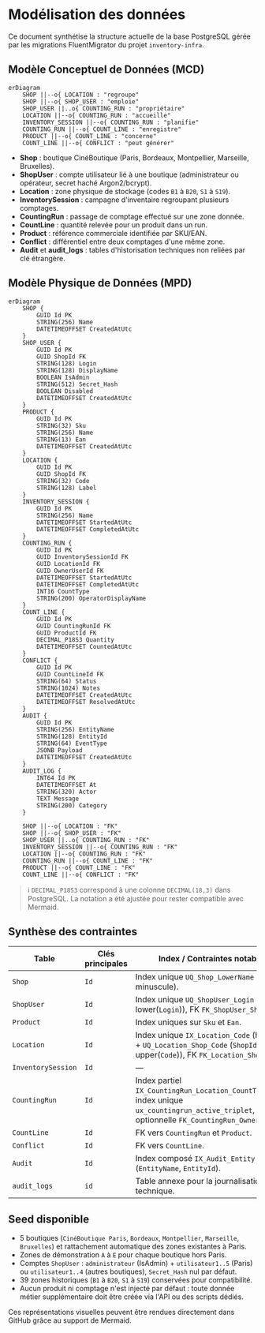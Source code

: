 # Modélisation des données

Ce document synthétise la structure actuelle de la base PostgreSQL gérée par les migrations FluentMigrator du projet `inventory-infra`.

## Modèle Conceptuel de Données (MCD)

```mermaid
erDiagram
    SHOP ||--o{ LOCATION : "regroupe"
    SHOP ||--o{ SHOP_USER : "emploie"
    SHOP_USER ||..o{ COUNTING_RUN : "propriétaire"
    LOCATION ||--o{ COUNTING_RUN : "accueille"
    INVENTORY_SESSION ||--o{ COUNTING_RUN : "planifie"
    COUNTING_RUN ||--o{ COUNT_LINE : "enregistre"
    PRODUCT ||--o{ COUNT_LINE : "concerne"
    COUNT_LINE ||--o{ CONFLICT : "peut générer"
```

- **Shop** : boutique CinéBoutique (Paris, Bordeaux, Montpellier, Marseille, Bruxelles).
- **ShopUser** : compte utilisateur lié à une boutique (administrateur ou opérateur, secret haché Argon2/bcrypt).
- **Location** : zone physique de stockage (codes `B1` à `B20`, `S1` à `S19`).
- **InventorySession** : campagne d'inventaire regroupant plusieurs comptages.
- **CountingRun** : passage de comptage effectué sur une zone donnée.
- **CountLine** : quantité relevée pour un produit dans un run.
- **Product** : référence commerciale identifiée par SKU/EAN.
- **Conflict** : différentiel entre deux comptages d'une même zone.
- **Audit** et **audit_logs** : tables d'historisation techniques non reliées par clé étrangère.

## Modèle Physique de Données (MPD)

```mermaid
erDiagram
    SHOP {
        GUID Id PK
        STRING(256) Name
        DATETIMEOFFSET CreatedAtUtc
    }
    SHOP_USER {
        GUID Id PK
        GUID ShopId FK
        STRING(128) Login
        STRING(128) DisplayName
        BOOLEAN IsAdmin
        STRING(512) Secret_Hash
        BOOLEAN Disabled
        DATETIMEOFFSET CreatedAtUtc
    }
    PRODUCT {
        GUID Id PK
        STRING(32) Sku
        STRING(256) Name
        STRING(13) Ean
        DATETIMEOFFSET CreatedAtUtc
    }
    LOCATION {
        GUID Id PK
        GUID ShopId FK
        STRING(32) Code
        STRING(128) Label
    }
    INVENTORY_SESSION {
        GUID Id PK
        STRING(256) Name
        DATETIMEOFFSET StartedAtUtc
        DATETIMEOFFSET CompletedAtUtc
    }
    COUNTING_RUN {
        GUID Id PK
        GUID InventorySessionId FK
        GUID LocationId FK
        GUID OwnerUserId FK
        DATETIMEOFFSET StartedAtUtc
        DATETIMEOFFSET CompletedAtUtc
        INT16 CountType
        STRING(200) OperatorDisplayName
    }
    COUNT_LINE {
        GUID Id PK
        GUID CountingRunId FK
        GUID ProductId FK
        DECIMAL_P18S3 Quantity
        DATETIMEOFFSET CountedAtUtc
    }
    CONFLICT {
        GUID Id PK
        GUID CountLineId FK
        STRING(64) Status
        STRING(1024) Notes
        DATETIMEOFFSET CreatedAtUtc
        DATETIMEOFFSET ResolvedAtUtc
    }
    AUDIT {
        GUID Id PK
        STRING(256) EntityName
        STRING(128) EntityId
        STRING(64) EventType
        JSONB Payload
        DATETIMEOFFSET CreatedAtUtc
    }
    AUDIT_LOG {
        INT64 Id PK
        DATETIMEOFFSET At
        STRING(320) Actor
        TEXT Message
        STRING(200) Category
    }

    SHOP ||--o{ LOCATION : "FK"
    SHOP ||--o{ SHOP_USER : "FK"
    SHOP_USER ||..o{ COUNTING_RUN : "FK"
    INVENTORY_SESSION ||--o{ COUNTING_RUN : "FK"
    LOCATION ||--o{ COUNTING_RUN : "FK"
    COUNTING_RUN ||--o{ COUNT_LINE : "FK"
    PRODUCT ||--o{ COUNT_LINE : "FK"
    COUNT_LINE ||--o{ CONFLICT : "FK"
```

> ℹ️ `DECIMAL_P18S3` correspond à une colonne `DECIMAL(18,3)` dans PostgreSQL. La notation a été ajustée pour rester compatible avec Mermaid.

## Synthèse des contraintes

| Table | Clés principales | Index / Contraintes notables |
| --- | --- | --- |
| `Shop` | `Id` | Index unique `UQ_Shop_LowerName` (nom en minuscule). |
| `ShopUser` | `Id` | Index unique `UQ_ShopUser_Login` (`ShopId`, lower(`Login`)), FK `FK_ShopUser_Shop`. |
| `Product` | `Id` | Index uniques sur `Sku` et `Ean`. |
| `Location` | `Id` | Index unique `IX_Location_Code` (héritage) + `UQ_Location_Shop_Code` (`ShopId`, upper(`Code`)), FK `FK_Location_Shop`. |
| `InventorySession` | `Id` | — |
| `CountingRun` | `Id` | Index partiel `IX_CountingRun_Location_CountType_Open`, index unique `ux_countingrun_active_triplet`, FK optionnelle `FK_CountingRun_Owner`. |
| `CountLine` | `Id` | FK vers `CountingRun` et `Product`. |
| `Conflict` | `Id` | FK vers `CountLine`. |
| `Audit` | `Id` | Index composé `IX_Audit_Entity` (`EntityName`, `EntityId`). |
| `audit_logs` | `id` | Table annexe pour la journalisation technique. |

## Seed disponible

- 5 boutiques (`CinéBoutique Paris`, `Bordeaux`, `Montpellier`, `Marseille`, `Bruxelles`) et rattachement automatique des zones existantes à Paris.
- Zones de démonstration `A` à `E` pour chaque boutique hors Paris.
- Comptes `ShopUser` : `administrateur` (IsAdmin) + `utilisateur1..5` (Paris) ou `utilisateur1..4` (autres boutiques), `Secret_Hash` nul par défaut.
- 39 zones historiques (`B1` à `B20`, `S1` à `S19`) conservées pour compatibilité.
- Aucun produit ni comptage n'est injecté par défaut : toute donnée métier supplémentaire doit être créée via l'API ou des scripts dédiés.

Ces représentations visuelles peuvent être rendues directement dans GitHub grâce au support de Mermaid.
